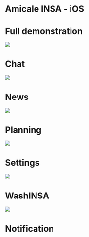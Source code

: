 # Amicale INSA - iOS

# Full demonstration
![](http://i.imgur.com/I2doHiL.gif)

# Chat
![](http://i.imgur.com/wkTgoet.gif)

# News
![](http://i.imgur.com/5qpW37k.gif)

# Planning
![](http://i.imgur.com/zZwDWau.gif)

# Settings
![](http://i.imgur.com/utwG3G1.gif)

# WashINSA
![](http://i.imgur.com/i3EgFBY.gif)

# Notification
